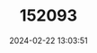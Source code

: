 ---
title: "152093"
category: "Ariocarpus fissuratus"
draft: false
date: 2024-02-22 13:03:51
languages:
  English: ["Chautle-living Rock"]
---